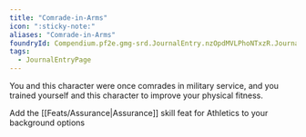 ```yaml
---
title: "Comrade-in-Arms"
icon: ":sticky-note:"
aliases: "Comrade-in-Arms"
foundryId: Compendium.pf2e.gmg-srd.JournalEntry.nzOpdMVLPhoNTxzR.JournalEntryPage.KyczkUo4mDqTJoPU
tags:
  - JournalEntryPage
---
```

You and this character were once comrades in military service, and you trained yourself and this character to improve your physical fitness.

Add the [[Feats/Assurance|Assurance]] skill feat for Athletics to your background options